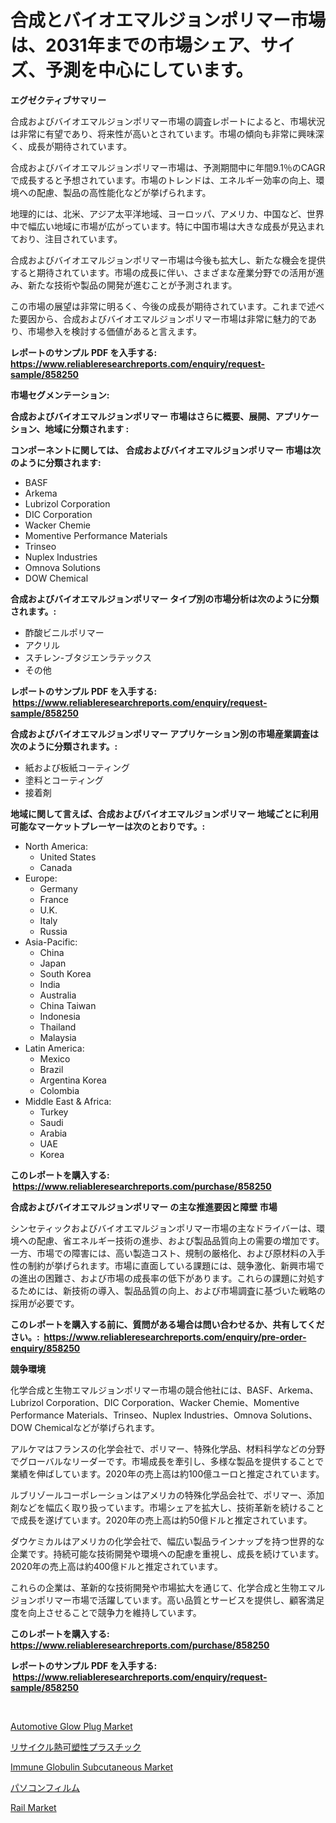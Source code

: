 <p><h1>合成とバイオエマルジョンポリマー市場は、2031年までの市場シェア、サイズ、予測を中心にしています。</h1></p><p><strong>エグゼクティブサマリー</strong></p>
<p><p>合成およびバイオエマルジョンポリマー市場の調査レポートによると、市場状況は非常に有望であり、将来性が高いとされています。市場の傾向も非常に興味深く、成長が期待されています。</p><p>合成およびバイオエマルジョンポリマー市場は、予測期間中に年間9.1％のCAGRで成長すると予想されています。市場のトレンドは、エネルギー効率の向上、環境への配慮、製品の高性能化などが挙げられます。</p><p>地理的には、北米、アジア太平洋地域、ヨーロッパ、アメリカ、中国など、世界中で幅広い地域に市場が広がっています。特に中国市場は大きな成長が見込まれており、注目されています。</p><p>合成およびバイオエマルジョンポリマー市場は今後も拡大し、新たな機会を提供すると期待されています。市場の成長に伴い、さまざまな産業分野での活用が進み、新たな技術や製品の開発が進むことが予測されます。</p><p>この市場の展望は非常に明るく、今後の成長が期待されています。これまで述べた要因から、合成およびバイオエマルジョンポリマー市場は非常に魅力的であり、市場参入を検討する価値があると言えます。</p></p>
<p><strong>レポートのサンプル PDF を入手する: <a href="https://www.reliableresearchreports.com/enquiry/request-sample/858250">https://www.reliableresearchreports.com/enquiry/request-sample/858250</a></strong></p>
<p><strong>市場セグメンテーション:</strong></p>
<p><strong> 合成およびバイオエマルジョンポリマー 市場はさらに概要、展開、アプリケーション、地域に分類されます :</strong></p>
<p><strong>コンポーネントに関しては、 合成およびバイオエマルジョンポリマー 市場は次のように分類されます: &nbsp;</strong></p>
<p><ul><li>BASF</li><li>Arkema</li><li>Lubrizol Corporation</li><li>DIC Corporation</li><li>Wacker Chemie</li><li>Momentive Performance Materials</li><li>Trinseo</li><li>Nuplex Industries</li><li>Omnova Solutions</li><li>DOW Chemical</li></ul></p>
<p><strong> 合成およびバイオエマルジョンポリマー タイプ別の市場分析は次のように分類されます。:</strong></p>
<p><ul><li>酢酸ビニルポリマー</li><li>アクリル</li><li>スチレン-ブタジエンラテックス</li><li>その他</li></ul></p>
<p><strong>レポートのサンプル PDF を入手する: &nbsp;<a href="https://www.reliableresearchreports.com/enquiry/request-sample/858250">https://www.reliableresearchreports.com/enquiry/request-sample/858250</a></strong></p>
<p><strong> 合成およびバイオエマルジョンポリマー アプリケーション別の市場産業調査は次のように分類されます。:</strong></p>
<p><ul><li>紙および板紙コーティング</li><li>塗料とコーティング</li><li>接着剤</li></ul></p>
<p><strong>地域に関して言えば、合成およびバイオエマルジョンポリマー 地域ごとに利用可能なマーケットプレーヤーは次のとおりです。:</strong></p>
<p><ul>
    <li>
        North America:
        <ul>
            <li>United States</li>
            <li>Canada</li>
        </ul>
    </li>
    <li>
        Europe:
        <ul>
            <li>Germany</li>
            <li>France</li>
            <li>U.K.</li>
            <li>Italy</li>
            <li>Russia</li>
        </ul>
    </li>
    <li>
        Asia-Pacific:
        <ul>
            <li>China</li>
            <li>Japan</li>
            <li>South Korea</li>
            <li>India</li>
            <li>Australia</li>
            <li>China Taiwan</li>
            <li>Indonesia</li>
            <li>Thailand</li>
            <li>Malaysia</li>
        </ul>
    </li>
    <li>
        Latin America:
        <ul>
            <li>Mexico</li>
            <li>Brazil</li>
            <li>Argentina Korea</li>
            <li>Colombia</li>
        </ul>
    </li>
    <li>
        Middle East & Africa:
        <ul>
            <li>Turkey</li>
            <li>Saudi</li>
            <li>Arabia</li>
            <li>UAE</li>
            <li>Korea</li>
        </ul>
    </li>
    </ul></p>
<p><strong>このレポートを購入する: &nbsp;<a href="https://www.reliableresearchreports.com/purchase/858250">https://www.reliableresearchreports.com/purchase/858250</a></strong></p>
<p><strong>合成およびバイオエマルジョンポリマー の主な推進要因と障壁 市場</strong></p>
<p><p>シンセティックおよびバイオエマルジョンポリマー市場の主なドライバーは、環境への配慮、省エネルギー技術の進歩、および製品品質向上の需要の増加です。一方、市場での障害には、高い製造コスト、規制の厳格化、および原材料の入手性の制約が挙げられます。市場に直面している課題には、競争激化、新興市場での進出の困難さ、および市場の成長率の低下があります。これらの課題に対処するためには、新技術の導入、製品品質の向上、および市場調査に基づいた戦略の採用が必要です。</p></p>
<p><strong>このレポートを購入する前に、質問がある場合は問い合わせるか、共有してください。:&nbsp; <a href="https://www.reliableresearchreports.com/enquiry/pre-order-enquiry/858250">https://www.reliableresearchreports.com/enquiry/pre-order-enquiry/858250</a></strong></p>
<p><strong>競争環境</strong></p>
<p><p>化学合成と生物エマルジョンポリマー市場の競合他社には、BASF、Arkema、Lubrizol Corporation、DIC Corporation、Wacker Chemie、Momentive Performance Materials、Trinseo、Nuplex Industries、Omnova Solutions、DOW Chemicalなどが挙げられます。</p><p>アルケマはフランスの化学会社で、ポリマー、特殊化学品、材料科学などの分野でグローバルなリーダーです。市場成長を牽引し、多様な製品を提供することで業績を伸ばしています。2020年の売上高は約100億ユーロと推定されています。</p><p>ルブリゾールコーポレーションはアメリカの特殊化学品会社で、ポリマー、添加剤などを幅広く取り扱っています。市場シェアを拡大し、技術革新を続けることで成長を遂げています。2020年の売上高は約50億ドルと推定されています。</p><p>ダウケミカルはアメリカの化学会社で、幅広い製品ラインナップを持つ世界的な企業です。持続可能な技術開発や環境への配慮を重視し、成長を続けています。2020年の売上高は約400億ドルと推定されています。</p><p>これらの企業は、革新的な技術開発や市場拡大を通じて、化学合成と生物エマルジョンポリマー市場で活躍しています。高い品質とサービスを提供し、顧客満足度を向上させることで競争力を維持しています。</p></p>
<p><strong>このレポートを購入する: &nbsp; <a href="https://www.reliableresearchreports.com/purchase/858250">https://www.reliableresearchreports.com/purchase/858250</a></strong></p>
<p><strong>レポートのサンプル PDF を入手する: &nbsp;<a href="https://www.reliableresearchreports.com/enquiry/request-sample/858250">https://www.reliableresearchreports.com/enquiry/request-sample/858250</a></strong><strong></strong></p>
<p>&nbsp;</p>
<p><p><a href="https://issuu.com/reportprime-2/docs/automotive-glow-plug-market-size-2030.pptx">Automotive Glow Plug Market</a></p><p><a href="https://github.com/NashBeahan2023/Market-Research-Report-List-1/blob/main/31133649352.md">リサイクル熱可塑性プラスチック</a></p><p><a href="https://scarlet-rocket-c63.notion.site/Immune-Globulin-Subcutaneous-Market-Furnish-Information-about-Market-Size-Market-Share-Market-Dyna-e8e3366161c94d54b311dd372b93dd50">Immune Globulin Subcutaneous Market</a></p><p><a href="https://github.com/joaejkdzgyljvo6/Market-Research-Report-List-1/blob/main/30925779351.md">パソコンフィルム</a></p><p><a href="https://issuu.com/reportprime-2/docs/rail-market-size-2030.pptx">Rail Market</a></p></p>